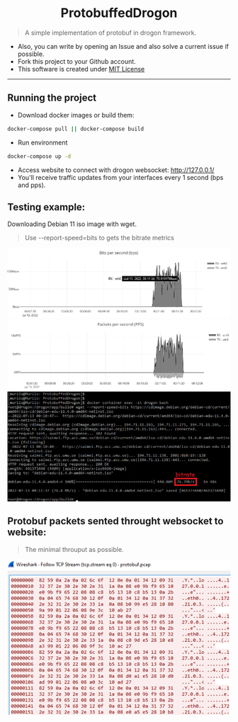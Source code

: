 <h1 align="center"> ProtobuffedDrogon </h1>

> A simple implementation of protobuf in drogon framework. 

- Also, you can write by opening an Issue and also solve a current issue if possible.
- Fork this project to your Github account.
- This software is created under [MIT License](https://github.com/MuriloChianfa/ProtobuffedDrogon/blob/main/LICENSE)

<hr>

## Running the project

- Download docker images or build them: 
```bash
docker-compose pull || docker-compose build
```

- Run environment
```bash
docker-compose up -d
```

- Access website to connect with drogon websocket: http://127.0.0.1/
- You'll receive traffic updates from your interfaces every 1 second (bps and pps).

## Testing example:

Downloading Debian 11 iso image with wget.

> Use --report-speed=bits to gets the bitrate metrics

![Alt text](images/bitrate-captured.png)
![Alt text](images/packetrate-captured.png)
![Alt text](images/bitrate.png)

## Protobuf packets sented throught websocket to website:

> The minimal throuput as possible.

![Alt text](images/protobuf.png)
